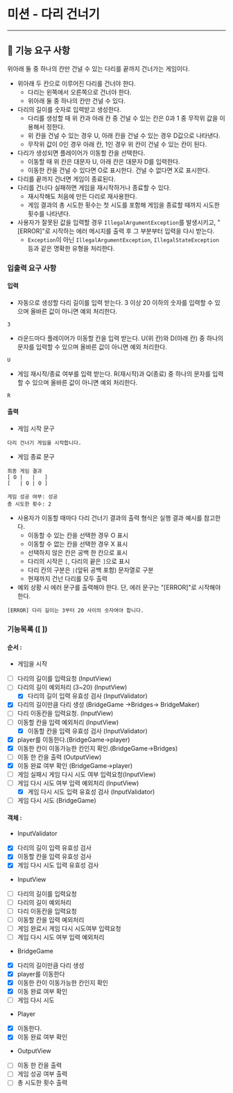 # 미션 - 다리 건너기
---

## 🚀 기능 요구 사항
위아래 둘 중 하나의 칸만 건널 수 있는 다리를 끝까지 건너가는 게임이다.
- 위아래 두 칸으로 이루어진 다리를 건너야 한다.
    - 다리는 왼쪽에서 오른쪽으로 건너야 한다.
    - 위아래 둘 중 하나의 칸만 건널 수 있다.
- 다리의 길이를 숫자로 입력받고 생성한다.
    - 다리를 생성할 때 위 칸과 아래 칸 중 건널 수 있는 칸은 0과 1 중 무작위 값을 이용해서 정한다.
    - 위 칸을 건널 수 있는 경우 U, 아래 칸을 건널 수 있는 경우 D값으로 나타낸다.
    - 무작위 값이 0인 경우 아래 칸, 1인 경우 위 칸이 건널 수 있는 칸이 된다.
- 다리가 생성되면 플레이어가 이동할 칸을 선택한다.
    - 이동할 때 위 칸은 대문자 U, 아래 칸은 대문자 D를 입력한다.
    - 이동한 칸을 건널 수 있다면 O로 표시한다. 건널 수 없다면 X로 표시한다.
- 다리를 끝까지 건너면 게임이 종료된다.
- 다리를 건너다 실패하면 게임을 재시작하거나 종료할 수 있다.
    - 재시작해도 처음에 만든 다리로 재사용한다.
    - 게임 결과의 총 시도한 횟수는 첫 시도를 포함해 게임을 종료할 때까지 시도한 횟수를 나타낸다.
- 사용자가 잘못된 값을 입력할 경우 `IllegalArgumentException`를 발생시키고, "[ERROR]"로 시작하는 에러 메시지를 출력 후 그 부분부터 입력을 다시 받는다.
    - `Exception`이 아닌 `IllegalArgumentException`, `IllegalStateException` 등과 같은 명확한 유형을 처리한다.

### 입출력 요구 사항

#### 입력
- 자동으로 생성할 다리 길이를 입력 받는다. 3 이상 20 이하의 숫자를 입력할 수 있으며 올바른 값이 아니면 예외 처리한다.
```
3
```
- 라운드마다 플레이어가 이동할 칸을 입력 받는다. U(위 칸)와 D(아래 칸) 중 하나의 문자를 입력할 수 있으며 올바른 값이 아니면 예외 처리한다.
```
U
```
- 게임 재시작/종료 여부를 입력 받는다. R(재시작)과 Q(종료) 중 하나의 문자를 입력할 수 있으며 올바른 값이 아니면 예외 처리한다.
```
R
```

#### 출력
- 게임 시작 문구
```
다리 건너기 게임을 시작합니다.
```
- 게임 종료 문구
```
최종 게임 결과
[ O |   |   ]
[   | O | O ]

게임 성공 여부: 성공
총 시도한 횟수: 2
```
- 사용자가 이동할 때마다 다리 건너기 결과의 출력 형식은 실행 결과 예시를 참고한다.
  - 이동할 수 있는 칸을 선택한 경우 O 표시
  - 이동할 수 없는 칸을 선택한 경우 X 표시
  - 선택하지 않은 칸은 공백 한 칸으로 표시
  - 다리의 시작은 `[`, 다리의 끝은 `]`으로 표시
  - 다리 칸의 구분은 ` | `(앞뒤 공백 포함) 문자열로 구분
  - 현재까지 건넌 다리를 모두 출력
- 예외 상황 시 에러 문구를 출력해야 한다. 단, 에러 문구는 "[ERROR]"로 시작해야 한다.
```
[ERROR] 다리 길이는 3부터 20 사이의 숫자여야 합니다.
```
### 기능목록 ([ ])
#### 순서 : 
- 게임을 시작 
- [ ] 다리의 길이를 입력요청 (InputView)
- [ ] 다리의 길이 예외처리 (3~20)  (InputView)
  - [X] 다리의 길이 입력 유효성 검사 (InputValidator)
- [X] 다리의 길이만큼 다리 생성 (BridgeGame ->Bridges-> BridgeMaker)
- [ ] 다리 이동칸을 입력요청. (InputView)
- [ ] 이동할 칸을 입력 예외처리  (InputView)
  - [X] 이동할 칸을 입력 유효성 검사 (InputValidator)
- [X] player를 이동한다.(BridgeGame->player)
- [X] 이동한 칸이 이동가능한 칸인지 확인.(BridgeGame->Bridges)
- [ ] 이동 한 칸을 출력 (OutputView)
- [X] 이동 완료 여부 확인 (BridgeGame->player)
- [ ] 게임 실패시 게임 다시 시도 여부 입력요청(InputView)
- [ ] 게임 다시 시도 여부 입력 예외처리 (InputView)
  - [X] 게임 다시 시도 입력 유효성 검사 (InputValidator)
- [ ] 게임 다시 시도 (BridgeGame)
#### 객체 :
- InputValidator
- [X] 다리의 길이 입력 유효성 검사 
- [X] 이동할 칸을 입력 유효성 검사
- [X] 게임 다시 시도 입력 유효성 검사
- InputView
- [ ] 다리의 길이를 입력요청
- [ ] 다리의 길이 예외처리
- [ ] 다리 이동칸을 입력요청
- [ ] 이동할 칸을 입력 예외처리
- [ ] 게임 완료시 게임 다시 시도여부 입력요청
- [ ] 게임 다시 시도 여부 입력 예외처리 
- BridgeGame
- [X] 다리의 길이만큼 다리 생성
- [X] player를 이동한다
- [X] 이동한 칸이 이동가능한 칸인지 확인
- [X] 이동 완료 여부 확인
- [ ] 게임 다시 시도
- Player
- [X] 이동한다.
- [X] 이동 완료 여부 확인
- OutputView
- [ ] 이동 한 칸을 출력
- [ ] 게임 성공 여부 출력
- [ ] 총 시도한 횟수 출력
